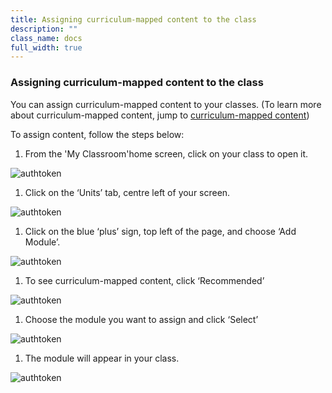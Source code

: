 ```yaml
---
title: Assigning curriculum-mapped content to the class
description: ""
class_name: docs
full_width: true
---
```


### Assigning curriculum-mapped content to the class
You can assign curriculum-mapped content to your classes. (To learn more about curriculum-mapped content, jump to [curriculum-mapped content](/docs/content/courses/recommended))

To assign content, follow the steps below:

1. From the 'My Classroom'home screen, click on your class to open it. 
<img alt="authtoken" src="/img/docs/xxxxxx.png" class="simple"/>

1.  Click on the ‘Units’ tab, centre left of your screen.
<img alt="authtoken" src="/img/docs/xxxxxx.png" class="simple"/>

1. Click on the blue ‘plus’ sign, top left of the page, and choose ‘Add Module’.
<img alt="authtoken" src="/img/docs/xxxxxx.png" class="simple"/>

1. To see curriculum-mapped content, click ‘Recommended’ 
<img alt="authtoken" src="/img/docs/xxxxxx.png" class="simple"/>

1. Choose the module you want to assign and click ‘Select’ 
<img alt="authtoken" src="/img/docs/xxxxxx.png" class="simple"/>

1. The module will appear in your class. 
<img alt="authtoken" src="/img/docs/xxxxxx.png" class="simple"/>
 

